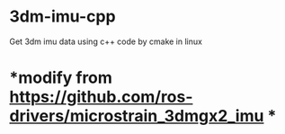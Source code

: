# 3dm-imu-cpp
Get 3dm imu data using c++ code by cmake in linux

# *modify from https://github.com/ros-drivers/microstrain_3dmgx2_imu *
